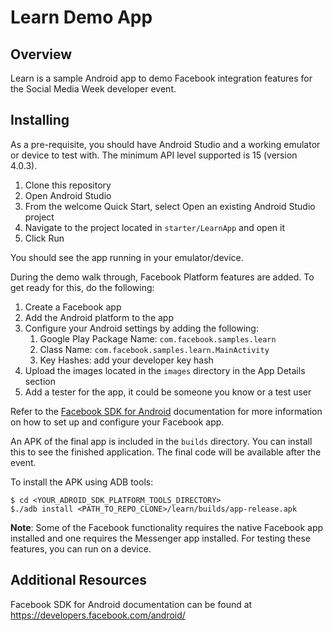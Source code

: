 # Learn Demo App

## Overview

Learn is a sample Android app to demo Facebook integration features for the Social Media Week developer event.

## Installing

As a pre-requisite, you should have Android Studio and a working emulator or device to test with. The minimum API level supported is 15 (version 4.0.3).

1. Clone this repository
1. Open Android Studio 
1. From the welcome Quick Start, select Open an existing Android Studio project
1. Navigate to the project located in `starter/LearnApp` and open it
1. Click Run

You should see the app running in your emulator/device.

During the demo walk through, Facebook Platform features are added. To get ready for this, do the following:

1. Create a Facebook app
1. Add the Android platform to the app
1. Configure your Android settings by adding the following:
    1. Google Play Package Name: `com.facebook.samples.learn`
    1. Class Name: `com.facebook.samples.learn.MainActivity`
    1. Key Hashes: add your developer key hash
1. Upload the images located in the `images` directory in the App Details section
1. Add a tester for the app, it could be someone you know or a test user

Refer to the [Facebook SDK for Android](https://developers.facebook.com/android/) documentation for more information on how to set up and configure your Facebook app.

An APK of the final app is included in the `builds` directory. You can install this to see the finished application. The final code will be available after the event.

To install the APK using ADB tools:

    $ cd <YOUR_ADROID_SDK_PLATFORM_TOOLS_DIRECTORY>
    $./adb install <PATH_TO_REPO_CLONE>/learn/builds/app-release.apk 

**Note**: Some of the Facebook functionality requires the native Facebook app installed and one requires the Messenger app installed. For testing these features, you can run on a device.

## Additional Resources

Facebook SDK for Android documentation can be found at https://developers.facebook.com/android/
